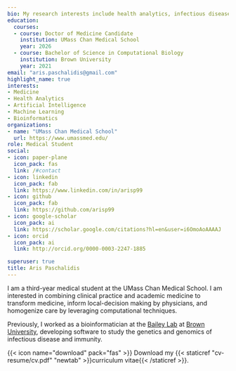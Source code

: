```yaml
---
bio: My research interests include health analytics, infectious diseases, and artificial intelligence.
education:
  courses:
  - course: Doctor of Medicine Candidate
    institution: UMass Chan Medical School
    year: 2026
  - course: Bachelor of Science in Computational Biology
    institution: Brown University
    year: 2021
email: "aris.paschalidis@gmail.com"
highlight_name: true
interests:
- Medicine
- Health Analytics
- Artificial Intelligence
- Machine Learning
- Bioinformatics
organizations:
- name: "UMass Chan Medical School"
  url: https://www.umassmed.edu/
role: Medical Student
social:
- icon: paper-plane
  icon_pack: fas
  link: /#contact
- icon: linkedin
  icon_pack: fab
  link: https://www.linkedin.com/in/arisp99
- icon: github
  icon_pack: fab
  link: https://github.com/arisp99
- icon: google-scholar
  icon_pack: ai
  link: https://scholar.google.com/citations?hl=en&user=i6OmoAoAAAAJ
- icon: orcid
  icon_pack: ai
  link: http://orcid.org/0000-0003-2247-1885

superuser: true
title: Aris Paschalidis
---
```


I am a third-year medical student at the UMass Chan Medical School. I am
interested in combining clinical practice and academic medicine to transform
medicine, inform local-decision making by physicians, and homogenize care by
leveraging computational techniques.

Previously, I worked as a bioinformatician at the [Bailey
Lab](http://www.baileylab.org/) at [Brown University](https://www.brown.edu/),
developing software to study the genetics and genomics of infectious disease and
immunity.

{{< icon name="download" pack="fas" >}} Download my {{< staticref "cv-resume/cv.pdf" "newtab" >}}curriculum vitae{{< /staticref >}}.
